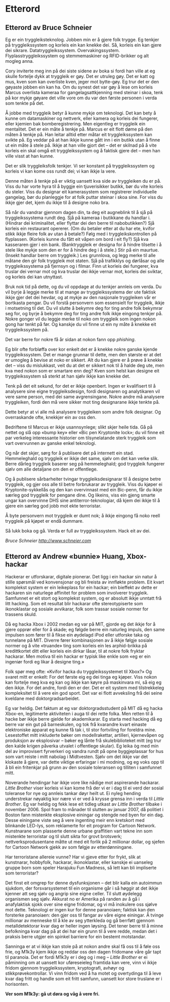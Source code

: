 # Etterord 

## Etterord av Bruce Schneier

Eg er ein tryggleiksteknolog. Jobben min er å gjere folk trygge. Eg tenkjer på tryggleikssystem og korleis ein kan knekke dei. Så, korleis ein kan gjere dei sikrare. Datatryggleikssystem. Overvakingssystem. Flyplasstryggleikssystem og stemmemaskiner og RFID-brikker og alt mogleg anna.

Cory inviterte meg inn på dei siste sidene av boka si fordi han ville at eg skulle fortelje dykk at tryggleik er gøy. Det er utruleg gøy. Det er katt og mus, kven som kan overliste kven, jeger mot bytte-gøy. Eg trur det er den gøyaste jobben ein kan ha. Om du synest det var gøy å lese om korleis Marcus overlista kameraa for gangelagsattkjenning med steinar i skoa, tenk på kor mykje gøyare det ville vore om du var den første personen i verda som tenkte på det.

Å jobbe med tryggleik betyr å kunne mykje om teknologi. Det kan bety å kunne om datamaskiner og nettverk, eller kamera og korleis dei fungerer, eller kjemien bak bomberegistrering. Men eigentleg er tryggleik ein mentalitet. Det er ein måte å tenkje på. Marcus er eit flott døme på den måten å tenkje på. Han leitar alltid etter måtar eit tryggleikssystem kan svikte på. Eg veddar på at han ikkje kunne gått inn i ein butikk utan å finne ut ein måte å stele på. Ikkje at han ville gjort det – det er skilnad på å vite korleis ein skal omgå eit tryggleikssystem og å faktisk gjere det – men han ville visst at han kunne.

Det er slik tryggleiksfolk tenkjer. Vi ser konstant på tryggleikssystem og korleis vi kan kome oss rundt dei; vi kan ikkje la vere.

Denne måten å tenkje på er viktig uansett kva side av tryggleiken du er på. Viss du har vorte hyra til å byggje ein tjuverisikker butikk, bør du vite korleis du steler. Viss du designar eit kamerasystem som registrerer individuelle gangelag, bør du planleggje for at folk puttar steinar i skoa sine. For viss du ikkje gjer det, kjem du ikkje til å designe noko bra.

Så når du vandrar gjennom dagen din, ta deg eit augneblink til å sjå på tryggleikssystema rundt deg. Sjå på kameraa i butikkane du handlar i. (Hindrar dei kriminalitet, eller flyttar dei den berre til nabobutikken?) Sjå korleis ein restaurant opererer. (Om du betaler etter at du har ete, kvifor stikk ikkje fleire folk av utan å betale?) Følg med i tryggleikskontrollen på flyplassen. (Korleis kunne du fått eit våpen om bord i eit fly?) Sjå kva kasseraren gjer i ein bank. (Banktryggleik er designa for å hindre tilsette i å stele like mykje som den er for å hindre deg i å stele.) Stir på ein maurtue. (Insekt handlar berre om tryggleik.) Les grunnlova, og legg merke til alle måtane den gir folk tryggleik mot staten. Sjå på trafikklys og dørlåsar og alle tryggleikssystema på fjernsyn og i filmar. Finn ut korleis dei fungerer, kva truslar dei vernar mot og kva truslar dei ikkje vernar mot, korleis dei sviktar, og korleis dei kan utnyttast.

Bruk nok tid på dette, og du vil oppdage at du tenkjer annleis om verda. Du vil byrje å leggje merke til at mange av tryggleikssystema der ute faktisk ikkje gjer det dei hevdar, og at mykje av den nasjonale tryggleiken vår er bortkasta pengar. Du vil forstå personvern som essensielt for tryggleik, ikkje i motsetning til det. Du vil slutte å bekymre deg for ting andre folk bekymrar seg for, og byrje å bekymre deg for ting andre folk ikkje eingong tenkjer på. Nokre gonger vil du leggje merke til noko om tryggleik som ingen nokon gong har tenkt på før. Og kanskje du vil finne ut ein ny måte å knekke eit tryggleikssystem på.

Det var berre for nokre få år sidan at nokon fann opp *phishing*.

Eg blir ofte forbløffa over kor enkelt det er å knekke nokre ganske kjende tryggleikssystem. Det er mange grunnar til dette, men den største er at det er umogleg å bevise at noko er sikkert. Alt du kan gjere er å prøve å knekke det – viss du mislukkast, veit du at det er sikkert nok til å halde deg ute, men kva med nokon som er smartare enn deg? Kven som helst kan designe eit tryggleikssystem så sterkt at han sjølv ikkje kan knekke det.

Tenk på det eit sekund, for det er ikkje openbert. Ingen er kvalifisert til å analysere sine eigne tryggleiksdesign, fordi designaren og analytikaren vil vere same person, med dei same avgrensingane. Nokre andre må analysere tryggleiken, fordi den må vere sikker mot ting designarane ikkje tenkte på.

Dette betyr at vi alle må analysere tryggleiken som andre folk designar. Og overraskande ofte, knekkjer ein av oss den.

Bedriftene til Marcus er ikkje usannsynlege; slikt skjer heile tida. Gå på nettet og slå opp «bump key» eller «Bic pen Kryptonite lock»; du vil finne eit par verkeleg interessante historier om tilsynelatande sterk tryggleik som vart overvunnen av ganske enkel teknologi.

Og når det skjer, sørg for å publisere det på internett ein stad. Hemmeleghald og tryggleik er ikkje det same, sjølv om det kan verke slik. Berre dårleg tryggleik baserer seg på hemmeleghald; god tryggleik fungerer sjølv om alle detaljane om den er offentlege.

Og å publisere sårbarheiter tvingar tryggleiksdesignarar til å designe betre tryggleik, og gjer oss alle til betre forbrukarar av tryggleik. Viss du kjøper ei Kryptonite-sykkellås og den kan overvinnast med ein Bic-penn, får du ikkje særleg god tryggleik for pengane dine. Og likeins, viss ein gjeng smarte ungar kan overvinne DHS sine antiterror-teknologiar, då kjem dei ikkje til å gjere ein særleg god jobb mot ekte terroristar.

Å byte personvern mot tryggleik er dumt nok; å ikkje eingong få noko reell tryggleik på kjøpet er endå dummare.

Så lukk boka og gå. Verda er full av tryggleikssystem. Hack eit av dei.

*Bruce Schneier*
*http://www.schneier.com*

## Etterord av Andrew «bunnie» Huang, Xbox-hackar

Hackerar er utforskarar, digitale pionerar. Det ligg i ein hackar sin natur å stille spørsmål ved konvensjonar og bli freista av innfløkte problem. Eit kvart komplekst system er ein leikeplass for ein hackar; ein bieffekt av dette er hackaren sin naturlege affinitet for problem som involverer tryggleik. Samfunnet er eit stort og komplekst system, og er absolutt ikkje unntatt frå litt hacking. Som eit resultat blir hackarar ofte stereotypiserte som ikonoklastar og sosiale avvikarar, folk som trassar sosiale normer for trassens skuld.

Då eg hacka Xbox i 2002 medan eg var på MIT, gjorde eg det ikkje for å gjere opprør eller for å skade; eg følgde berre ein naturleg impuls, den same impulsen som fører til å fikse ein øydelagd iPod eller utforske taka og tunnelane på MIT. Diverre fører kombinasjonen av å ikkje følgje sosiale normer og å vite «truande» ting som korleis ein les arphid-brikka på kredittkortet ditt eller korleis ein dirkar låsar, til at nokre folk fryktar hackarar. Men motiva til ein hackar er typisk like enkle som «eg er ein ingeniør fordi eg likar å designe ting.»

Folk spør meg ofte: «Kvifor hacka du tryggleikssystemet til Xbox?» Og svaret mitt er enkelt: For det første eig eg dei tinga eg kjøper. Viss nokon kan fortelje meg kva eg kan og ikkje kan køyre på maskinvara mi, så eig eg den ikkje. For det andre, fordi den er der. Det er eit system med tilstrekkeleg kompleksitet til å vere ein god sport. Det var ei flott avveksling frå dei seine kveldane med doktorgradsarbeidet.

Eg var heldig. Det faktum at eg var doktorgradsstudent på MIT då eg hacka Xbox-en, legitimerte aktiviteten i auga til dei rette folka. Men retten til å hacke bør ikkje berre gjelde for akademikarar. Eg starta med hacking då eg berre var ein gut på barneskulen, og tok frå kvarandre kvart einaste elektroniske apparat eg kunne få tak i, til stor fortviling for foreldra mine. Lesestoffet mitt inkluderte bøker om modellrakettar, artilleri, kjernevåpen og produksjon av eksplosivar – bøker eg lånte frå skulebiblioteket mitt (eg trur den kalde krigen påverka utvalet i offentlege skular). Eg leika òg med min del av improvisert fyrverkeri og vandra rundt på opne byggjeplassar for hus som vart reiste i mitt nabolag i Midtvesten. Sjølv om det ikkje var det klokaste å gjere, var dette viktige erfaringar i mi modning, og eg voks opp til å bli ein fritenkjar på grunn av den sosiale toleransen og tilliten i samfunnet mitt.

Noverande hendingar har ikkje vore like nådige mot aspirerande hackarar. *Little Brother* viser korleis vi kan kome frå der vi er i dag til ei verd der sosial toleranse for nye og annleis tankar døyr heilt ut. Ei nyleg hending understrekar nøyaktig kor nære vi er ved å krysse grensa inn i verda til *Little Brother*. Eg var heldig og fekk lese eit tidleg utkast av *Little Brother* tilbake i november 2006. Spol fram to månader til slutten av januar 2007, då politiet i Boston fann mistenkte eksplosive einingar og stengde ned byen for ein dag. Desse einingane viste seg å vere ingenting meir enn kretskort med blinkande LED-lys, som reklamerte for eit program for Cartoon Network. Kunstnarane som plasserte denne urbane graffitien vart tekne inn som mistenkte terroristar og til slutt sikta for grovt brotsverk; nettverksprodusentane måtte ut med eit forlik på 2 millionar dollar, og sjefen for Cartoon Network gjekk av som følgje av etterdønningane.

Har terroristane allereie vunne? Har vi gjeve etter for frykt, slik at kunstnarar, hobbyfolk, hackarar, ikonoklastar, eller kanskje ei uanseleg gruppe born som speler Harajuku Fun Madness, så lett kan bli impliserte som terroristar?

Det finst eit omgrep for denne dysfunksjonen – det blir kalla ein autoimmun sjukdom, der forsvarsystemet til ein organisme går i så høggir at det ikkje kjenner att seg sjølv og angrip sine eigne celler. Til slutt øydelegg organismen seg sjølv. Akkurat no er Amerika på randen av å gå i anafylaktisk sjokk over sine eigne fridomar, og vi må inokulere oss sjølve mot dette. Teknologi er ingen kur for denne paranoiaen; faktisk kan den forsterke paranoiaen: den gjer oss til fangar av våre eigne einingar. Å tvinge millionar av menneske til å kle av seg ytterkleda og gå berrføtt gjennom metalldetektorar kvar dag er heller ingen løysing. Det tener berre til å minne befolkninga kvar dag på at dei har ein grunn til å vere redde, medan det i praksis berre utgjer ein spinkel barriere for ein bestemt motstandar.

Sanninga er at vi ikkje kan stole på at nokon andre skal få oss til å føle oss frie, og M1k3y kjem ikkje og reddar oss den dagen fridomane våre går tapt til paranoia. Det er fordi M1k3y er i deg og i meg – *Little Brother* er ei påminning om at uansett kor uføreseieleg framtida kan vere, vinn vi ikkje fridom gjennom tryggleikssystem, kryptografi, avhøyr og stikkprøvekontrollar. Vi vinn fridom ved å ha motet og overtydinga til å leve kvar dag fritt og handle som eit fritt samfunn, uansett kor store truslane er i horisonten.

**Ver som M1k3y: gå ut døra og våg å vere fri.**